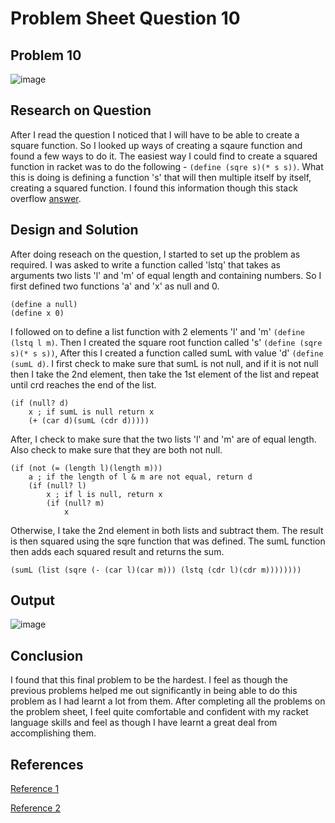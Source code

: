 # **Problem Sheet Question 10**

## Problem 10

![image](https://user-images.githubusercontent.com/14197773/38048822-6f631c54-32be-11e8-9636-169d552aca04.png)


## Research on Question
After I read the question I noticed that I will have to be able to create a square function. So I looked up ways of creating a sqaure function and found a few ways to do it. The easiest way I could find to create a squared function in racket was to do the following - `(define (sqre s)(* s s))`. What this is doing is defining a function 's' that will then multiple itself by itself, creating a squared function. I found this information though this stack overflow [answer](https://stackoverflow.com/a/26515457/9343831e).


## Design and Solution

After doing reseach on the question, I started to set up the problem as required. I was asked to write a function called 'lstq' that takes as arguments two lists 'l' and 'm' of equal length and containing numbers. So I first defined two functions 'a' and 'x' as null and 0.

```
(define a null)
(define x 0)
```

I followed on to define a list function with 2 elements 'l' and 'm' `(define (lstq l m)`.
Then I created the square root function called 's' `(define (sqre s)(* s s))`,
After this I created a function called sumL with value 'd' `(define (sumL d)`.
I first check to make sure that sumL is not null, and if it is not null then I take the 2nd element, then take the 1st element of the list and repeat until crd reaches the end of the list.

```
(if (null? d)
    x ; if sumL is null return x
    (+ (car d)(sumL (cdr d)))))
```

After, I check to make sure that the two lists 'l' and 'm' are of equal length. Also check to make sure that they are both not null.

```
(if (not (= (length l)(length m)))
    a ; if the length of l & m are not equal, return d
    (if (null? l)
        x ; if l is null, return x
        (if (null? m)
            x
```

Otherwise, I take the 2nd element in both lists and subtract them. The result is then squared using the sqre function that was defined. The sumL function then adds each squared result and returns the sum.

```
(sumL (list (sqre (- (car l)(car m))) (lstq (cdr l)(cdr m))))))))
```


## Output

![image](https://user-images.githubusercontent.com/14197773/38093207-2be64f60-3362-11e8-88e2-5ebd2124e411.png)

## Conclusion
I found that this final problem to be the hardest. I feel as though the previous problems helped me out significantly in being able to do this problem as I had learnt a lot from them. After completing all the problems on the problem sheet, I feel quite comfortable and confident with my racket language skills and feel as though I have learnt a great deal from accomplishing them.

## References
[Reference 1](https://stackoverflow.com/questions/26515428/squaring-a-procedure-in-scheme/26515457#26515457)

[Reference 2](https://github.com/DonalMcGahon/theory-of-algorithms-assignments/tree/master/Problem9)